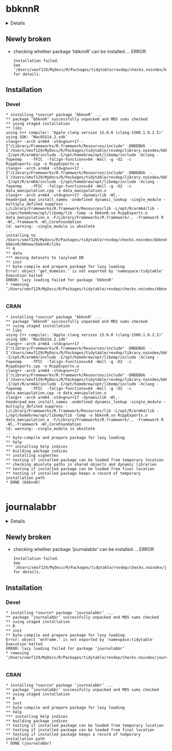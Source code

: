 # bbknnR

<details>

* Version: 1.1.0
* GitHub: https://github.com/ycli1995/bbknnR
* Source code: https://github.com/cran/bbknnR
* Date/Publication: 2023-11-20 15:10:09 UTC
* Number of recursive dependencies: 163

Run `revdepcheck::revdep_details(, "bbknnR")` for more info

</details>

## Newly broken

*   checking whether package ‘bbknnR’ can be installed ... ERROR
    ```
    Installation failed.
    See ‘/Users/xmxf129/MyDocs/R/Packages/tidytable/revdep/checks.noindex/bbknnR/new/bbknnR.Rcheck/00install.out’ for details.
    ```

## Installation

### Devel

```
* installing *source* package ‘bbknnR’ ...
** package ‘bbknnR’ successfully unpacked and MD5 sums checked
** using staged installation
** libs
using C++ compiler: ‘Apple clang version 15.0.0 (clang-1500.1.0.2.5)’
using SDK: ‘MacOSX14.2.sdk’
clang++ -arch arm64 -std=gnu++17 -I"/Library/Frameworks/R.framework/Resources/include" -DNDEBUG  -I'/Users/xmxf129/MyDocs/R/Packages/tidytable/revdep/library.noindex/bbknnR/Rcpp/include' -I/opt/R/arm64/include -I/opt/homebrew/opt/libomp/include -Xclang -fopenmp    -fPIC  -falign-functions=64 -Wall -g -O2  -c RcppExports.cpp -o RcppExports.o
clang++ -arch arm64 -std=gnu++17 -I"/Library/Frameworks/R.framework/Resources/include" -DNDEBUG  -I'/Users/xmxf129/MyDocs/R/Packages/tidytable/revdep/library.noindex/bbknnR/Rcpp/include' -I/opt/R/arm64/include -I/opt/homebrew/opt/libomp/include -Xclang -fopenmp    -fPIC  -falign-functions=64 -Wall -g -O2  -c data_manipulation.cpp -o data_manipulation.o
clang++ -arch arm64 -std=gnu++17 -dynamiclib -Wl,-headerpad_max_install_names -undefined dynamic_lookup -single_module -multiply_defined suppress -L/Library/Frameworks/R.framework/Resources/lib -L/opt/R/arm64/lib -L/opt/homebrew/opt/libomp/lib -lomp -o bbknnR.so RcppExports.o data_manipulation.o -F/Library/Frameworks/R.framework/.. -framework R -Wl,-framework -Wl,CoreFoundation
ld: warning: -single_module is obsolete
...
installing to /Users/xmxf129/MyDocs/R/Packages/tidytable/revdep/checks.noindex/bbknnR/new/bbknnR.Rcheck/00LOCK-bbknnR/00new/bbknnR/libs
** R
** data
*** moving datasets to lazyload DB
** inst
** byte-compile and prepare package for lazy loading
Error: object ‘get_dummies.’ is not exported by 'namespace:tidytable'
Execution halted
ERROR: lazy loading failed for package ‘bbknnR’
* removing ‘/Users/xmxf129/MyDocs/R/Packages/tidytable/revdep/checks.noindex/bbknnR/new/bbknnR.Rcheck/bbknnR’


```
### CRAN

```
* installing *source* package ‘bbknnR’ ...
** package ‘bbknnR’ successfully unpacked and MD5 sums checked
** using staged installation
** libs
using C++ compiler: ‘Apple clang version 15.0.0 (clang-1500.1.0.2.5)’
using SDK: ‘MacOSX14.2.sdk’
clang++ -arch arm64 -std=gnu++17 -I"/Library/Frameworks/R.framework/Resources/include" -DNDEBUG  -I'/Users/xmxf129/MyDocs/R/Packages/tidytable/revdep/library.noindex/bbknnR/Rcpp/include' -I/opt/R/arm64/include -I/opt/homebrew/opt/libomp/include -Xclang -fopenmp    -fPIC  -falign-functions=64 -Wall -g -O2  -c RcppExports.cpp -o RcppExports.o
clang++ -arch arm64 -std=gnu++17 -I"/Library/Frameworks/R.framework/Resources/include" -DNDEBUG  -I'/Users/xmxf129/MyDocs/R/Packages/tidytable/revdep/library.noindex/bbknnR/Rcpp/include' -I/opt/R/arm64/include -I/opt/homebrew/opt/libomp/include -Xclang -fopenmp    -fPIC  -falign-functions=64 -Wall -g -O2  -c data_manipulation.cpp -o data_manipulation.o
clang++ -arch arm64 -std=gnu++17 -dynamiclib -Wl,-headerpad_max_install_names -undefined dynamic_lookup -single_module -multiply_defined suppress -L/Library/Frameworks/R.framework/Resources/lib -L/opt/R/arm64/lib -L/opt/homebrew/opt/libomp/lib -lomp -o bbknnR.so RcppExports.o data_manipulation.o -F/Library/Frameworks/R.framework/.. -framework R -Wl,-framework -Wl,CoreFoundation
ld: warning: -single_module is obsolete
...
** byte-compile and prepare package for lazy loading
** help
*** installing help indices
** building package indices
** installing vignettes
** testing if installed package can be loaded from temporary location
** checking absolute paths in shared objects and dynamic libraries
** testing if installed package can be loaded from final location
** testing if installed package keeps a record of temporary installation path
* DONE (bbknnR)


```
# journalabbr

<details>

* Version: 0.4.0
* GitHub: https://github.com/zoushucai/journalabbr
* Source code: https://github.com/cran/journalabbr
* Date/Publication: 2022-08-09 16:00:02 UTC
* Number of recursive dependencies: 73

Run `revdepcheck::revdep_details(, "journalabbr")` for more info

</details>

## Newly broken

*   checking whether package ‘journalabbr’ can be installed ... ERROR
    ```
    Installation failed.
    See ‘/Users/xmxf129/MyDocs/R/Packages/tidytable/revdep/checks.noindex/journalabbr/new/journalabbr.Rcheck/00install.out’ for details.
    ```

## Installation

### Devel

```
* installing *source* package ‘journalabbr’ ...
** package ‘journalabbr’ successfully unpacked and MD5 sums checked
** using staged installation
** R
** inst
** byte-compile and prepare package for lazy loading
Error: object ‘enframe.’ is not exported by 'namespace:tidytable'
Execution halted
ERROR: lazy loading failed for package ‘journalabbr’
* removing ‘/Users/xmxf129/MyDocs/R/Packages/tidytable/revdep/checks.noindex/journalabbr/new/journalabbr.Rcheck/journalabbr’


```
### CRAN

```
* installing *source* package ‘journalabbr’ ...
** package ‘journalabbr’ successfully unpacked and MD5 sums checked
** using staged installation
** R
** inst
** byte-compile and prepare package for lazy loading
** help
*** installing help indices
** building package indices
** testing if installed package can be loaded from temporary location
** testing if installed package can be loaded from final location
** testing if installed package keeps a record of temporary installation path
* DONE (journalabbr)


```
